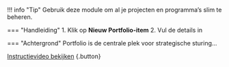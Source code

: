 
!!! info "Tip"
    Gebruik deze module om al je projecten en programma’s slim te beheren.

=== "Handleiding"
    1. Klik op **Nieuw Portfolio-item**
    2. Vul de details in

=== "Achtergrond"
    Portfolio is de centrale plek voor strategische sturing...

[Instructievideo bekijken](#) {.button}
